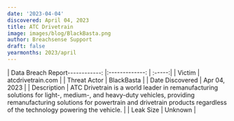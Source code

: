 ```yaml
---
date: '2023-04-04'
discovered: April 04, 2023
title: ATC Drivetrain
image: images/blog/BlackBasta.png
author: Breachsense Support
draft: false
yearmonths: 2023/april
---
```


| Data Breach Report------------:     |:-------------:    | :-----:|
| Victim      | atcdrivetrain.com      | 
| Threat Actor      | BlackBasta      | 
| Date Discovered      | Apr 04, 2023      | 
| Description      | ATC Drivetrain is a world leader in remanufacturing solutions for light-, medium-, and heavy-duty vehicles, providing remanufacturing solutions for powertrain and drivetrain products regardless of the technology powering the vehicle.      | 
| Leak Size      | Unknown      | 

